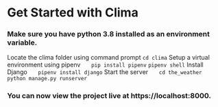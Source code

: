 # Get Started with Clima

### Make sure you have python 3.8 installed as an environment variable.
Locate the clima folder using command prompt
 	``` cd clima ```
Setup a virtual environment using pipenv
 ```	pip install pipenv ```
 ``` pipenv shell ```
Install Django
 ```	pipenv install django ```
Start the server
 ```	cd the_weather ```
 ```	python manage.py runserver ```
### You can now view the project live at https://localhost:8000.
